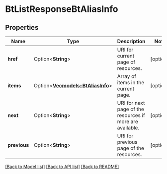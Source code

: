 # BtListResponseBtAliasInfo

## Properties

Name | Type | Description | Notes
------------ | ------------- | ------------- | -------------
**href** | Option<**String**> | URI for current page of resources. | [optional]
**items** | Option<[**Vec<models::BtAliasInfo>**](BTAliasInfo.md)> | Array of items in the current page. | [optional]
**next** | Option<**String**> | URI for next page of the resources if more are available. | [optional]
**previous** | Option<**String**> | URI for previous page of the resources. | [optional]

[[Back to Model list]](../README.md#documentation-for-models) [[Back to API list]](../README.md#documentation-for-api-endpoints) [[Back to README]](../README.md)


